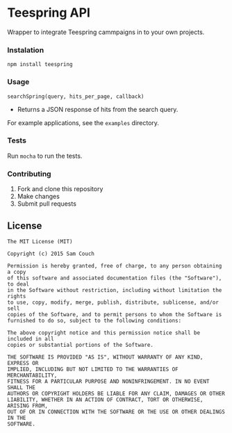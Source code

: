 Teespring API
==============

Wrapper to integrate Teespring cammpaigns in to your own projects.

### Instalation
`npm install teespring`

### Usage
`searchSpring(query, hits_per_page, callback)`
- Returns a JSON response of hits from the search query.

For example applications, see the `examples` directory.

### Tests
Run `mocha` to run the tests.

### Contributing
1. Fork and clone this repository
1. Make changes
1. Submit pull requests

License
-------
```
The MIT License (MIT)

Copyright (c) 2015 Sam Couch

Permission is hereby granted, free of charge, to any person obtaining a copy
of this software and associated documentation files (the "Software"), to deal
in the Software without restriction, including without limitation the rights
to use, copy, modify, merge, publish, distribute, sublicense, and/or sell
copies of the Software, and to permit persons to whom the Software is
furnished to do so, subject to the following conditions:

The above copyright notice and this permission notice shall be included in all
copies or substantial portions of the Software.

THE SOFTWARE IS PROVIDED "AS IS", WITHOUT WARRANTY OF ANY KIND, EXPRESS OR
IMPLIED, INCLUDING BUT NOT LIMITED TO THE WARRANTIES OF MERCHANTABILITY,
FITNESS FOR A PARTICULAR PURPOSE AND NONINFRINGEMENT. IN NO EVENT SHALL THE
AUTHORS OR COPYRIGHT HOLDERS BE LIABLE FOR ANY CLAIM, DAMAGES OR OTHER
LIABILITY, WHETHER IN AN ACTION OF CONTRACT, TORT OR OTHERWISE, ARISING FROM,
OUT OF OR IN CONNECTION WITH THE SOFTWARE OR THE USE OR OTHER DEALINGS IN THE
SOFTWARE.
```